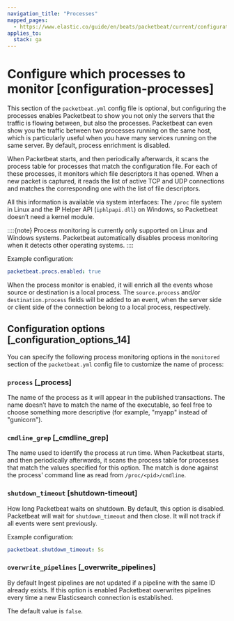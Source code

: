 ```yaml
---
navigation_title: "Processes"
mapped_pages:
  - https://www.elastic.co/guide/en/beats/packetbeat/current/configuration-processes.html
applies_to:
  stack: ga
---
```


# Configure which processes to monitor [configuration-processes]


This section of the `packetbeat.yml` config file is optional, but configuring the processes enables Packetbeat to show you not only the servers that the traffic is flowing between, but also the processes. Packetbeat can even show you the traffic between two processes running on the same host, which is particularly useful when you have many services running on the same server. By default, process enrichment is disabled.

When Packetbeat starts, and then periodically afterwards, it scans the process table for processes that match the configuration file. For each of these processes, it monitors which file descriptors it has opened. When a new packet is captured, it reads the list of active TCP and UDP connections and matches the corresponding one with the list of file descriptors.

All this information is available via system interfaces: The `/proc` file system in Linux and the IP Helper API (`iphlpapi.dll`) on Windows, so Packetbeat doesn’t need a kernel module.

::::{note}
Process monitoring is currently only supported on Linux and Windows systems. Packetbeat automatically disables process monitoring when it detects other operating systems.
::::


Example configuration:

```yaml
packetbeat.procs.enabled: true
```

When the process monitor is enabled, it will enrich all the events whose source or destination is a local process. The `source.process` and/or `destination.process` fields will be added to an event, when the server side or client side of the connection belong to a local process, respectively.


## Configuration options [_configuration_options_14]

You can specify the following process monitoring options in the `monitored` section of the `packetbeat.yml` config file to customize the name of process:


### `process` [_process]

The name of the process as it will appear in the published transactions. The name doesn’t have to match the name of the executable, so feel free to choose something more descriptive (for example,  "myapp" instead of "gunicorn").


### `cmdline_grep` [_cmdline_grep]

The name used to identify the process at run time. When Packetbeat starts, and then periodically afterwards, it scans the process table for processes that match the values specified for this option. The match is done against the process' command line as read from `/proc/<pid>/cmdline`.


### `shutdown_timeout` [shutdown-timeout]

How long Packetbeat waits on shutdown. By default, this option is disabled. Packetbeat will wait for `shutdown_timeout` and then close. It will not track if all events were sent previously.

Example configuration:

```yaml
packetbeat.shutdown_timeout: 5s
```


### `overwrite_pipelines` [_overwrite_pipelines]

By default Ingest pipelines are not updated if a pipeline with the same ID already exists. If this option is enabled Packetbeat overwrites pipelines every time a new Elasticsearch connection is established.

The default value is `false`.

